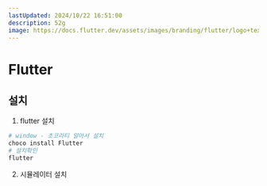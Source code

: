 ```yaml
---
lastUpdated: 2024/10/22 16:51:00
description: 52g
image: https://docs.flutter.dev/assets/images/branding/flutter/logo+text/horizontal/default.svg
---
```


# Flutter

## 설치

1. flutter 설치

```sh
# window - 초코라티 알아서 설치
choco install Flutter
# 설치확인
flutter 
```

2. 시뮬레이터 설치

